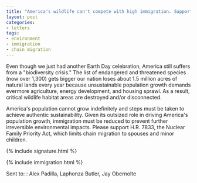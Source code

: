 ```yaml
---
title: "America's wildlife can't compete with high immigration. Support H.R. 7833"
layout: post
categories:
- letters
tags:
- environment
- immigration
- chain migration
---
```


Even though we just had another Earth Day celebration, America still suffers from a "biodiversity crisis." The list of endangered and threatened species (now over 1,300) gets bigger our nation loses about 1.5 million acres of natural lands every year because unsustainable population growth demands evermore agriculture, energy development, and housing sprawl. As a result, critical wildlife habitat areas are destroyed and/or disconnected.

America's population cannot grow indefinitely and steps must be taken to achieve authentic sustainability. Given its outsized role in driving America's population growth, immigration must be reduced to prevent further irreversible environmental impacts. Please support H.R. 7833, the Nuclear Family Priority Act, which limits chain migration to spouses and minor children.

{% include signature.html %}

{% include immigration.html %}

Sent to:
: Alex Padilla, Laphonza Butler, Jay Obernolte
